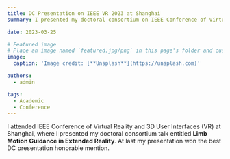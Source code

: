 ```yaml
---
title: DC Presentation on IEEE VR 2023 at Shanghai
summary: I presented my doctoral consortium on IEEE Conference of Virtual Reality and 3D User Interfaces (VR) at Shanghai, and eventually won the best DC presentation honorable mention.

date: 2023-03-25

# Featured image
# Place an image named `featured.jpg/png` in this page's folder and customize its options here.
image:
  caption: 'Image credit: [**Unsplash**](https://unsplash.com)'

authors:
  - admin

tags:
  - Academic
  - Conference
---
```

I attended IEEE Conference of Virtual Reality and 3D User Interfaces (VR) at Shanghai, where I presented my doctoral consortium talk entitled **Limb Motion Guidance in Extended Reality**. At last my presentation won the best DC presentation honorable mention.